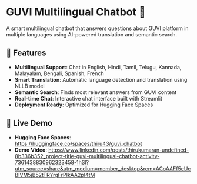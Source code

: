 # GUVI Multilingual Chatbot 🤖

A smart multilingual chatbot that answers questions about GUVI platform in multiple languages using AI-powered translation and semantic search.

## 🌟 Features

- **Multilingual Support**: Chat in English, Hindi, Tamil, Telugu, Kannada, Malayalam, Bengali, Spanish, French
- **Smart Translation**: Automatic language detection and translation using NLLB model
- **Semantic Search**: Finds most relevant answers from GUVI content
- **Real-time Chat**: Interactive chat interface built with Streamlit
- **Deployment Ready**: Optimized for Hugging Face Spaces

## 🚀 Live Demo

- **Hugging Face Spaces**: https://huggingface.co/spaces/thiru43/guvi_chatbot
- **Demo Video**: https://www.linkedin.com/posts/thirukumaran-undefined-8b336b352_project-title-guvi-multilingual-chatbot-activity-7361438830962323458-1hSl?utm_source=share&utm_medium=member_desktop&rcm=ACoAAFf5eUcBIVM5jB52tTRYrgFrPIkAA2pI4tM


